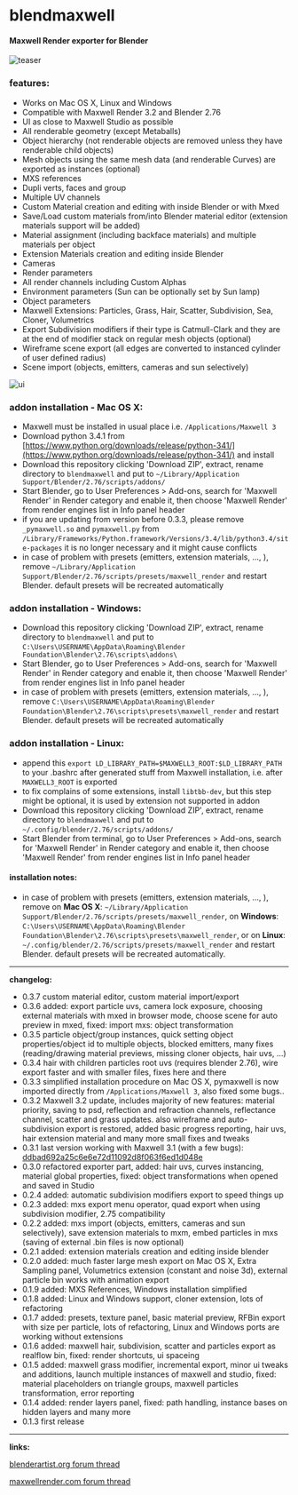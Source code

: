 # **blendmaxwell**
#### Maxwell Render exporter for Blender

![teaser](https://raw.githubusercontent.com/uhlik/bpy/master/x/bmr2.jpg)

### features:

* Works on Mac OS X, Linux and Windows
* Compatible with Maxwell Render 3.2 and Blender 2.76
* UI as close to Maxwell Studio as possible
* All renderable geometry (except Metaballs)
* Object hierarchy (not renderable objects are removed unless they have renderable child objects)
* Mesh objects using the same mesh data (and renderable Curves) are exported as instances (optional)
* MXS references
* Dupli verts, faces and group
* Multiple UV channels
* Custom Material creation and editing with inside Blender or with Mxed
* Save/Load custom materials from/into Blender material editor (extension materials support will be added)
* Material assignment (including backface materials) and multiple materials per object
* Extension Materials creation and editing inside Blender
* Cameras
* Render parameters
* All render channels including Custom Alphas
* Environment parameters (Sun can be optionally set by Sun lamp)
* Object parameters
* Maxwell Extensions: Particles, Grass, Hair, Scatter, Subdivision, Sea, Cloner, Volumetrics
* Export Subdivision modifiers if their type is Catmull-Clark and they are at the end of modifier stack on regular mesh objects (optional)
* Wireframe scene export (all edges are converted to instanced cylinder of user defined radius)
* Scene import (objects, emitters, cameras and sun selectively)

![ui](https://raw.githubusercontent.com/uhlik/bpy/master/x/bmr.png)

### addon installation - Mac OS X:

* Maxwell must be installed in usual place i.e. ```/Applications/Maxwell 3```
* Download python 3.4.1 from [https://www.python.org/downloads/release/python-341/](https://www.python.org/downloads/release/python-341/) and install
* Download this repository clicking 'Download ZIP', extract, rename directory to ```blendmaxwell``` and put to ```~/Library/Application Support/Blender/2.76/scripts/addons/```
* Start Blender, go to User Preferences > Add-ons, search for 'Maxwell Render' in Render category and enable it, then choose 'Maxwell Render' from render engines list in Info panel header
* if you are updating from version before 0.3.3, please remove ```_pymaxwell.so``` and ```pymaxwell.py``` from ```/Library/Frameworks/Python.framework/Versions/3.4/lib/python3.4/site-packages``` it is no longer necessary and it might cause conflicts
* in case of problem with presets (emitters, extension materials, ..., ), remove ```~/Library/Application Support/Blender/2.76/scripts/presets/maxwell_render``` and restart Blender. default presets will be recreated automatically

### addon installation - Windows:

* Download this repository clicking 'Download ZIP', extract, rename directory to ```blendmaxwell``` and put to ```C:\Users\USERNAME\AppData\Roaming\Blender Foundation\Blender\2.76\scripts\addons\```
* Start Blender, go to User Preferences > Add-ons, search for 'Maxwell Render' in Render category and enable it, then choose 'Maxwell Render' from render engines list in Info panel header
* in case of problem with presets (emitters, extension materials, ..., ), remove ```C:\Users\USERNAME\AppData\Roaming\Blender Foundation\Blender\2.76\scripts\presets\maxwell_render``` and restart Blender. default presets will be recreated automatically

### addon installation - Linux:

* append this ```export LD_LIBRARY_PATH=$MAXWELL3_ROOT:$LD_LIBRARY_PATH``` to your .bashrc after generated stuff from Maxwell installation, i.e. after ```MAXWELL3_ROOT``` is exported
* to fix complains of some extensions, install ```libtbb-dev```, but this step might be optional, it is used by extension not supported in addon
* Download this repository clicking 'Download ZIP', extract, rename directory to ```blendmaxwell``` and put to ```~/.config/blender/2.76/scripts/addons/```
* Start Blender from terminal, go to User Preferences > Add-ons, search for 'Maxwell Render' in Render category and enable it, then choose 'Maxwell Render' from render engines list in Info panel header

#### installation notes:

* in case of problem with presets (emitters, extension materials, ..., ), remove on **Mac OS X**: ```~/Library/Application Support/Blender/2.76/scripts/presets/maxwell_render```, on **Windows**: ```C:\Users\USERNAME\AppData\Roaming\Blender Foundation\Blender\2.76\scripts\presets\maxwell_render```, or on **Linux**: ```~/.config/blender/2.76/scripts/presets/maxwell_render``` and restart Blender. default presets will be recreated automatically.


***

**changelog:**

* 0.3.7 custom material editor, custom material import/export
* 0.3.6 added: export particle uvs, camera lock exposure, choosing external materials with mxed in browser mode, choose scene for auto preview in mxed, fixed: import mxs: object transformation
* 0.3.5 particle object/group instances, quick setting object properties/object id to multiple objects, blocked emitters, many fixes (reading/drawing material previews, missing cloner objects, hair uvs, ...)
* 0.3.4 hair with children particles root uvs (requires blender 2.76), wire export faster and with smaller files, fixes here and there
* 0.3.3 simplified installation procedure on Mac OS X, pymaxwell is now imported directly from ```/Applications/Maxwell 3```, also fixed some bugs..
* 0.3.2 Maxwell 3.2 update, includes majority of new features: material priority, saving to psd, reflection and refraction channels, reflectance channel, scatter and grass updates. also wireframe and auto-subdivision export is restored, added basic progress reporting, hair uvs, hair extension material and many more small fixes and tweaks
* 0.3.1 last version working with Maxwell 3.1 (with a few bugs): [ddbad692a25c6e6e72d11092d8f063f6ed1d048e](https://github.com/uhlik/blendmaxwell/tree/ddbad692a25c6e6e72d11092d8f063f6ed1d048e)
* 0.3.0 refactored exporter part, added: hair uvs, curves instancing, material global properties, fixed: object transformations when opened and saved in Studio
* 0.2.4 added: automatic subdivision modifiers export to speed things up
* 0.2.3 added: mxs export menu operator, quad export when using subdivision modifier, 2.75 compatibility
* 0.2.2 added: mxs import (objects, emitters, cameras and sun selectively), save extension materials to mxm, embed particles in mxs (saving of external .bin files is now optional)
* 0.2.1 added: extension materials creation and editing inside blender
* 0.2.0 added: much faster large mesh export on Mac OS X, Extra Sampling panel, Volumetrics extension (constant and noise 3d), external particle bin works with animation export
* 0.1.9 added: MXS References, Windows installation simplified
* 0.1.8 added: Linux and Windows support, cloner extension, lots of refactoring
* 0.1.7 added: presets, texture panel, basic material preview, RFBin export with size per particle, lots of refactoring, Linux and Windows ports are working without extensions
* 0.1.6 added: maxwell hair, subdivision, scatter and particles export as realflow bin, fixed: render shortcuts, ui spaceing
* 0.1.5 added: maxwell grass modifier, incremental export, minor ui tweaks and additions, launch multiple instances of maxwell and studio, fixed: material placeholders on triangle groups, maxwell particles transformation, error reporting
* 0.1.4 added: render layers panel, fixed: path handling, instance bases on hidden layers and many more
* 0.1.3 first release

***

**links:**

[blenderartist.org forum thread](http://blenderartists.org/forum/showthread.php?366067-Maxwell-Render-integration-for-Blender-%28different-one%29)

[maxwellrender.com forum thread](http://www.maxwellrender.com/forum/viewtopic.php?f=138&t=43385)
